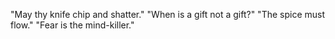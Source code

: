 "May thy knife chip and shatter."
"When is a gift not a gift?"
"The spice must flow."
"Fear is the mind-killer."